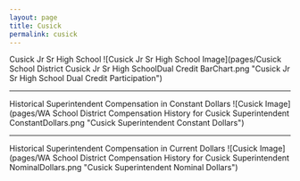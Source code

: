```yaml
---
layout: page
title: Cusick
permalink: cusick
---
```



Cusick Jr Sr High School
![Cusick Jr Sr High School Image](pages/Cusick School District Cusick Jr Sr High SchoolDual Credit BarChart.png "Cusick Jr Sr High School Dual Credit Participation")

___

Historical Superintendent Compensation in Constant Dollars
![Cusick Image](pages/WA School District Compensation History for Cusick Superintendent ConstantDollars.png "Cusick Superintendent Constant Dollars")

___

Historical Superintendent Compensation in Current Dollars
![Cusick Image](pages/WA School District Compensation History for Cusick Superintendent NominalDollars.png "Cusick Superintendent Nominal Dollars")